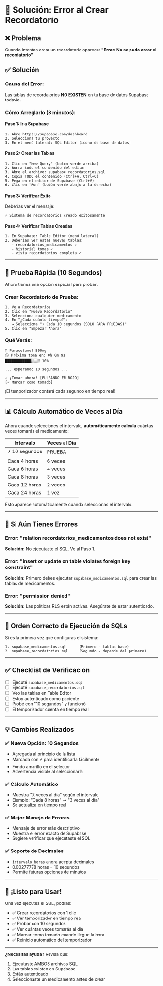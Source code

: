 # 🔧 Solución: Error al Crear Recordatorio

## ❌ Problema
Cuando intentas crear un recordatorio aparece: **"Error: No se pudo crear el recordatorio"**

## ✅ Solución

### **Causa del Error:**
Las tablas de recordatorios **NO EXISTEN** en tu base de datos Supabase todavía.

### **Cómo Arreglarlo (3 minutos):**

#### **Paso 1: Ir a Supabase**
```
1. Abre https://supabase.com/dashboard
2. Selecciona tu proyecto
3. En el menú lateral: SQL Editor (icono de base de datos)
```

#### **Paso 2: Crear las Tablas**
```
1. Clic en "New Query" (botón verde arriba)
2. Borra todo el contenido del editor
3. Abre el archivo: supabase_recordatorios.sql
4. Copia TODO el contenido (Ctrl+A, Ctrl+C)
5. Pega en el editor de Supabase (Ctrl+V)
6. Clic en "Run" (botón verde abajo a la derecha)
```

#### **Paso 3: Verificar Éxito**
Deberías ver el mensaje:
```
✓ Sistema de recordatorios creado exitosamente
```

#### **Paso 4: Verificar Tablas Creadas**
```
1. En Supabase: Table Editor (menú lateral)
2. Deberías ver estas nuevas tablas:
   - recordatorios_medicamentos ✓
   - historial_tomas ✓
   - vista_recordatorios_completa ✓
```

---

## 🎯 Prueba Rápida (10 Segundos)

Ahora tienes una opción especial para probar:

### **Crear Recordatorio de Prueba:**
```
1. Ve a Recordatorios
2. Clic en "Nuevo Recordatorio"
3. Selecciona cualquier medicamento
4. En "¿Cada cuánto tiempo?": 
   → Selecciona "⚡ Cada 10 segundos (SOLO PARA PRUEBAS)"
5. Clic en "Empezar Ahora"
```

### **Qué Verás:**
```
💊 Paracetamol 500mg
🕒 Próxima toma en: 0h 0m 9s
████████████░░░░ 10%

... esperando 10 segundos ...

⚠️ ¡Tomar ahora! [PULSANDO EN ROJO]
[✓ Marcar como tomado]
```

¡El temporizador contará cada segundo en tiempo real!

---

## 📊 Cálculo Automático de Veces al Día

Ahora cuando selecciones el intervalo, **automáticamente calcula** cuántas veces tomarás el medicamento:

| Intervalo | Veces al Día |
|-----------|--------------|
| ⚡ 10 segundos | PRUEBA |
| Cada 4 horas | 6 veces |
| Cada 6 horas | 4 veces |
| Cada 8 horas | 3 veces |
| Cada 12 horas | 2 veces |
| Cada 24 horas | 1 vez |

Esto aparece automáticamente cuando seleccionas el intervalo.

---

## 🐛 Si Aún Tienes Errores

### **Error: "relation recordatorios_medicamentos does not exist"**
**Solución:** No ejecutaste el SQL. Ve al Paso 1.

### **Error: "insert or update on table violates foreign key constraint"**
**Solución:** Primero debes ejecutar `supabase_medicamentos.sql` para crear las tablas de medicamentos.

### **Error: "permission denied"**
**Solución:** Las políticas RLS están activas. Asegúrate de estar autenticado.

---

## 📝 Orden Correcto de Ejecución de SQLs

Si es la primera vez que configuras el sistema:

```
1. supabase_medicamentos.sql      (Primero - tablas base)
2. supabase_recordatorios.sql     (Segundo - depende del primero)
```

---

## ✅ Checklist de Verificación

- [ ] Ejecuté `supabase_medicamentos.sql`
- [ ] Ejecuté `supabase_recordatorios.sql`
- [ ] Veo las tablas en Table Editor
- [ ] Estoy autenticado como paciente
- [ ] Probé con "10 segundos" y funcionó
- [ ] El temporizador cuenta en tiempo real

---

## 💡 Cambios Realizados

### ✅ **Nueva Opción: 10 Segundos**
- Agregada al principio de la lista
- Marcada con ⚡ para identificarla fácilmente
- Fondo amarillo en el selector
- Advertencia visible al seleccionarla

### ✅ **Cálculo Automático**
- Muestra "X veces al día" según el intervalo
- Ejemplo: "Cada 8 horas" → "3 veces al día"
- Se actualiza en tiempo real

### ✅ **Mejor Manejo de Errores**
- Mensaje de error más descriptivo
- Muestra el error exacto de Supabase
- Sugiere verificar que ejecutaste el SQL

### ✅ **Soporte de Decimales**
- `intervalo_horas` ahora acepta decimales
- 0.00277778 horas = 10 segundos
- Permite futuras opciones de minutos

---

## 🎉 ¡Listo para Usar!

Una vez ejecutes el SQL, podrás:
- ✅ Crear recordatorios con 1 clic
- ✅ Ver temporizador en tiempo real
- ✅ Probar con 10 segundos
- ✅ Ver cuántas veces tomarás al día
- ✅ Marcar como tomado cuando llegue la hora
- ✅ Reinicio automático del temporizador

---

**¿Necesitas ayuda?** Revisa que:
1. Ejecutaste AMBOS archivos SQL
2. Las tablas existen en Supabase
3. Estás autenticado
4. Seleccionaste un medicamento antes de crear
